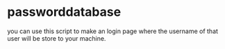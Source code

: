 # passworddatabase
you can use this script to make an login page where the username of that user will be store to your machine. 

